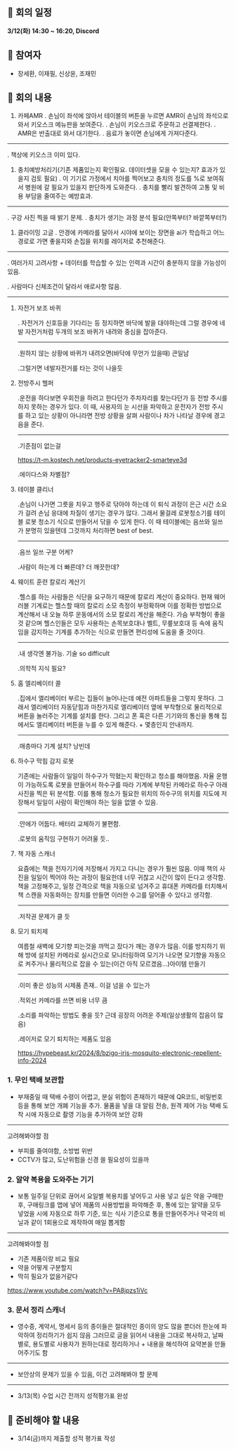 ## 🫡 회의 일정
**3/12(화) 14:30 ~ 16:20, Discord**

## 🫡 참여자
* 장세환, 이재필, 신상윤, 조재민

## 🫡 회의 내용

1. 카페AMR
. 손님이 좌석에 앉아서 테이블의 버튼을 누르면 AMR이 손님의 좌석으로 와서 키오스크 메뉴판을 보여준다.
. 손님이 키오스크로 주문하고 선결제한다.
. AMR은 반출대로 와서 대기한다.
. 음료가 놓이면 손님에게 가져다준다.

---

. 책상에 키오스크 이미 있다. 

1. 충치예방처리기(기존 제품있는지 확인필요. 데이터셋을 모을 수 있는지? 효과가 있을지 검토 필요)
. 이 기기로 가정에서 치아를 찍어보고 충치의 정도를 %로 보여줘서 병원에 갈 필요가 있을지 판단하게 도와준다.
. 충치를 빨리 발견하여 고통 및 비용 부담을 줄여주는 예방효과.

---

. 구강 사진 찍을 때 밝기 문제. 
. 충치가 생기는 과정 분석 필요(안쪽부터? 바깥쪽부터?)

1. 클라이밍 고글
. 안경에 카메라를 달아서 시야에 보이는 장면을 ai가 학습하고 어느 경로로 가면 좋을지와 손집을 위치를 레이저로 추천해준다.

---

. 여러가지 고려사항 + 데이터를 학습할 수 있는 인력과 시간이 충분하지 않을 가능성이 있음.

. 사람마다 신체조건이 달라서 애로사항 많음.

---

1. 자전거 보조 바퀴
    
    . 자전거가 신호등을 기다리는 등 정지하면 바닥에 발을 대야하는데 그럴 경우에 네발 자전거처럼 두개의 보조 바퀴가 내려와 중심을 잡아준다.
    
    ---
    
    .원하지 않는 상황에 바퀴가 내려오면(바닥에 무언가 있을때) 큰일남
    
    .그럴거면 네발자전거를 타는 것이 나을듯
    
2. 전방주시 헬퍼
    
    .운전을 하다보면 우회전을 하려고 한다던가 주차자리를 찾는다던가 등 전방 주시를 하지 못하는 경우가 있다. 이 때, 사용자의 눈 시선을 파악하고 운전자가 전방 주시를 하고 있는 상황이 아니라면 전방 상황을 살펴 사람이나 차가 나타날 경우에 경고음을 준다.
    
    ---
    
    .기준점이 없는걸
    
    https://t-m.kostech.net/products-eyetracker2-smarteye3d
    
    .에이다스와 차별점?
    
3. 테이블 클리너
    
    .손님이 나가면 그릇을 치우고 행주로 닦아야 하는데 이 퇴식 과정이 은근 시간 소요가 걸려 손님 응대에 차질이 생기는 경우가 많다. 그래서 물걸레 로봇청소기를 테이블 로봇 청소기 식으로 만들어서 닦을 수 있게 한다. 이 때 테이블에는 음쓰와 일쓰가 분명히 있을텐데 그것까지 처리하면 best of best. 
    
    ---
    
    .음쓰 일쓰 구분 어케?
    
    .사람이 하는게 더 빠른데? 더 깨끗한데?
    
4. 웨이트 훈련 칼로리 계산기
    
    .헬스를 하는 사람들은 식단을 요구하기 때문에 칼로리 계산이 중요하다. 현재 웨어러블 기계로는 헬스할 때의 칼로리 소모 측정이 부정확하며 이를 정확한 방법으로 계산해서 내 오늘 하루 운동에서의 소모 칼로리 계산을 해준다. 가슴 부착형이 좋을 것 같으며 헬스인들은 모두 사용하는 손목보호대나 벨트, 무릎보호대 등 속에 움직임을 감지하는 기계를 추가하는 식으로 만들면 편리성에 도움을 줄 것이다.
    
    ---
    
    .내 생각엔 불가능. 기술 so difficult
    
    .의학적 지식 필요?
    
5. 홈 엘리베이터 콜
    
    .집에서 엘리베이터 부르는 집들이 늘어나는데 예전 아파트들을 그렇지 못하다. 그래서 엘리베이터 자동닫힘과 마찬가지로 엘리베이터 옆에 부착형으로 물리적으로 버튼을 눌러주는 기계를 설치를 한다. 그리고 폰 혹은 다른 기기와의 통신을 통해 집에서도 엘리베이터 버튼을 누를 수 있게 해준다. + 몇층인지 안내까지.
    
    ---
    
    .매층마다 기계 설치? 낭빈데
    

1. 하수구 막힘 감지 로봇
    
    기존에는 사람들이 일일이 하수구가 막혔는지 확인하고 청소를 해야했음. 자율 운행이 가능하도록 로봇을 만들어서 하수구를 따라 기계에 부착된 카메라로 하수구 아래 사진을 찍은 뒤 분석함. 이를 통해 청소가 필요한 위치의 하수구의 위치를 지도에 저장해서 일일이 사람이 확인해야 하는 일을 없앨 수 있음.
    
    ---
    
    .안에가 어둡다. 배터리 교체하기 불편함.
    
    .로봇의 움직임 구현하기 어려울 듯..
    
2. 책 자동 스캐너
    
    요즘에는 책을 전자기기에 저장해서 가지고 다니는 경우가 훨씬 많음. 이때 책의 사진을 일일이 찍어야 하는 과정이 필요한데 너무 귀찮고 시간이 많이 든다고 생각함. 책을 고정해주고, 일정 간격으로 책을 자동으로 넘겨주고 휴대폰 카메라를 터치해서 책 스캔을 자동화하는 장치를 만들면 이러한 수고를 덜어줄 수 있다고 생각함.
    
    ---
    
    .저작권 문제가 클 듯
    
3. 모기 퇴치제
    
     여름철 새벽에 모기향 피는것을 까먹고 잤다가 깨는 경우가 많음. 이를 방지하기 위해 방에 설치된 카메라로 실시간으로 모니터링하여 모기가 나오면 모기향을 자동으로 켜주거나 물리적으로 잡을 수 있는(이건 아직 모르겠음…)아이템 만들기
    
    ---
    
    .이미 좋은 성능의 시제품 존재.. 이걸 넘을 수 있는가
    
    .적외선 카메라를 쓰면 비용 너무 큼
    
    .소리를 파악하는 방법도 좋을 듯? 근데 굉장히 어려운 주제(일상생활의 잡음이 많음)
    
    .레이저로 모기 퇴치하는 제품도 있음
    
    https://hypebeast.kr/2024/8/bzigo-iris-mosquito-electronic-repellent-info-2024
    

### 1. 무인 택배 보관함

- 부재중일 때 택배 수령이 어렵고, 분실 위험이 존재하기 때문에 QR코드, 비밀번호 등을 통해 보안 개폐 기능을 추가.
물품을 넣을 대 알림 전송, 원격 제어 가능
택배 도착 시에 자동으로 촬영 기능을 추가하여 보안 강화

---

고려해봐야할 점

- 부피를 줄여야함, 소방법 위반
- CCTV가 많고, 도난위험을 신경 쓸 필요성이 있을까

### 2.  알약 복용을 도와주는 기기

- 보통 일주일 단위로 끊어서 요일별 복용치를 넣어두고 사용
넣고 싶은 약을 구매한 후, 구매링크를 앱에 넣어 제품의 사용방법을 파악해준 후,
통에 있는 알약을 모두 넣었을 시에 자동으로 하루 기준, 또는 식사 기준으로 통을 만들어주거나
약국의 비닐과 같이 1회용으로 제작하여 매일 뽑게함

---

고려해봐야할 점

- 기존 제품이랑 비교 필요
- 약을 어떻게 구분할지
- 딱히 필요가 없을거같다

https://www.youtube.com/watch?v=PA8jpzs1iVc

### 3. 문서 정리 스캐너

- 영수증, 계약서, 명세서 등의 종이들은 절대적인 종이의 양도 많을 뿐더러 한눈에 파악하여 정리하기가 쉽지 않음
그러므로 글을 읽어서 내용을 그대로 복사하고, 날짜별로, 용도별로 사용자가 원하는대로 정리하거나 + 내용을 해석하여 요약본을 만들어주기도 함

---

- 보안상의 문제가 있을 수 있음, 이건 고려해봐야 할 문제
---

* 3/13(목) 수업 시간 전까지 성적평가표 완성

## 🫡 준비해야 할 내용

* 3/14(금)까지 제출할 성적 평가표 작성
